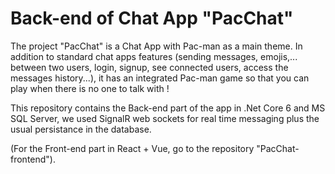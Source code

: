 # Back-end of Chat App "PacChat"

The project "PacChat" is a Chat App with Pac-man as a main theme. 
In addition to standard chat apps features (sending messages, emojis,... between two users, login, signup, see connected users, access the messages history...), it has an integrated Pac-man game so that you can play when there is no one to talk with !

This repository contains the Back-end part of the app in .Net Core 6 and MS SQL Server, we used SignalR web sockets for real time messaging plus the usual persistance in the database.

(For the Front-end part in React + Vue, go to the repository "PacChat-frontend").
